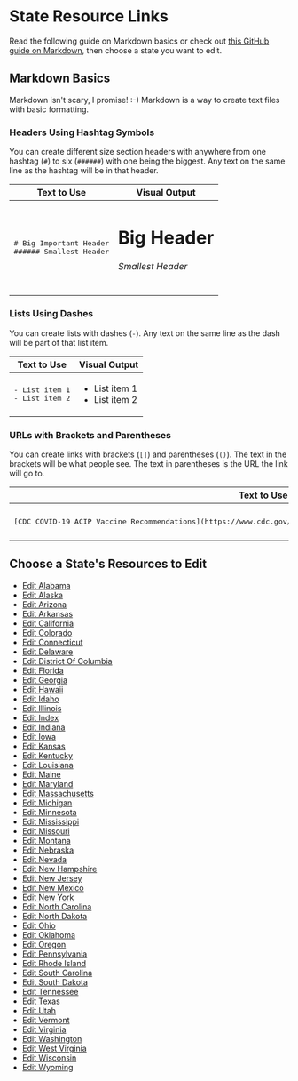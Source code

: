 # State Resource Links

Read the following guide on Markdown basics or check out [this GitHub guide on Markdown](https://guides.github.com/features/mastering-markdown/), then choose a state you want to edit.

## Markdown Basics

Markdown isn't scary, I promise! :-) Markdown is a way to create text files with basic formatting.

### Headers Using Hashtag Symbols

You can create different size section headers with anywhere from one hashtag (`#`) to six (`######`) with one being the biggest. Any text on the same line as the hashtag will be in that header.

<table>
  <thead>
    <tr><th>Text to Use</th><th>Visual Output</th></tr>
  </thead>
  <tbody>
    <tr>
      <td> 
<pre>
# Big Important Header
###### Smallest Header
</pre>
      </td>
      <td>

<h1>Big Header</h1>
<h6>Smallest Header</h6>
      </td>
    </tr>
  </tbody>
</table>

### Lists Using Dashes

You can create lists with dashes (`-`). Any text on the same line as the dash will be part of that list item.

<table>
  <thead>
    <tr><th>Text to Use</th><th>Visual Output</th></tr>
  </thead>
  <tbody>
    <tr>
      <td> 
<pre>
- List item 1
- List item 2
</pre>
      </td>
      <td>

- List item 1
- List item 2
</td>
</tr>
  </tbody>
</table>

### URLs with Brackets and Parentheses

You can create links with brackets (`[]`) and parentheses (`()`). The text in the brackets will be what people see. The text in parentheses is the URL the link will go to.

<table>
  <thead>
    <tr><th>Text to Use</th><th>Visual Output</th></tr>
  </thead>
  <tbody>
    <tr>
      <td> 
<pre>
[CDC COVID-19 ACIP Vaccine Recommendations](https://www.cdc.gov/vaccines/hcp/acip-recs/vacc-specific/covid-19.html)
</pre>
      </td>
      <td> 
<a href='https://www.cdc.gov/vaccines/hcp/acip-recs/vacc-specific/covid-19.html'>CDC COVID-19 ACIP Vaccine Recommendations</a>
      </td>
    </tr>
  </tbody>
</table>

## Choose a State's Resources to Edit

- [Edit Alabama](/wheresmyvaccine/wheresmyvaccine.github.io/edit/main/resources/alabama.md)
- [Edit Alaska](/wheresmyvaccine/wheresmyvaccine.github.io/edit/main/resources/alaska.md)
- [Edit Arizona](/wheresmyvaccine/wheresmyvaccine.github.io/edit/main/resources/arizona.md)
- [Edit Arkansas](/wheresmyvaccine/wheresmyvaccine.github.io/edit/main/resources/arkansas.md)
- [Edit California](/wheresmyvaccine/wheresmyvaccine.github.io/edit/main/resources/california.md)
- [Edit Colorado](/wheresmyvaccine/wheresmyvaccine.github.io/edit/main/resources/colorado.md)
- [Edit Connecticut](/wheresmyvaccine/wheresmyvaccine.github.io/edit/main/resources/connecticut.md)
- [Edit Delaware](/wheresmyvaccine/wheresmyvaccine.github.io/edit/main/resources/delaware.md)
- [Edit District Of Columbia](/wheresmyvaccine/wheresmyvaccine.github.io/edit/main/resources/district_of_columbia.md)
- [Edit Florida](/wheresmyvaccine/wheresmyvaccine.github.io/edit/main/resources/florida.md)
- [Edit Georgia](/wheresmyvaccine/wheresmyvaccine.github.io/edit/main/resources/georgia.md)
- [Edit Hawaii](/wheresmyvaccine/wheresmyvaccine.github.io/edit/main/resources/hawaii.md)
- [Edit Idaho](/wheresmyvaccine/wheresmyvaccine.github.io/edit/main/resources/idaho.md)
- [Edit Illinois](/wheresmyvaccine/wheresmyvaccine.github.io/edit/main/resources/illinois.md)
- [Edit Index](/wheresmyvaccine/wheresmyvaccine.github.io/edit/main/resources/index.md)
- [Edit Indiana](/wheresmyvaccine/wheresmyvaccine.github.io/edit/main/resources/indiana.md)
- [Edit Iowa](/wheresmyvaccine/wheresmyvaccine.github.io/edit/main/resources/iowa.md)
- [Edit Kansas](/wheresmyvaccine/wheresmyvaccine.github.io/edit/main/resources/kansas.md)
- [Edit Kentucky](/wheresmyvaccine/wheresmyvaccine.github.io/edit/main/resources/kentucky.md)
- [Edit Louisiana](/wheresmyvaccine/wheresmyvaccine.github.io/edit/main/resources/louisiana.md)
- [Edit Maine](/wheresmyvaccine/wheresmyvaccine.github.io/edit/main/resources/maine.md)
- [Edit Maryland](/wheresmyvaccine/wheresmyvaccine.github.io/edit/main/resources/maryland.md)
- [Edit Massachusetts](/wheresmyvaccine/wheresmyvaccine.github.io/edit/main/resources/massachusetts.md)
- [Edit Michigan](/wheresmyvaccine/wheresmyvaccine.github.io/edit/main/resources/michigan.md)
- [Edit Minnesota](/wheresmyvaccine/wheresmyvaccine.github.io/edit/main/resources/minnesota.md)
- [Edit Mississippi](/wheresmyvaccine/wheresmyvaccine.github.io/edit/main/resources/mississippi.md)
- [Edit Missouri](/wheresmyvaccine/wheresmyvaccine.github.io/edit/main/resources/missouri.md)
- [Edit Montana](/wheresmyvaccine/wheresmyvaccine.github.io/edit/main/resources/montana.md)
- [Edit Nebraska](/wheresmyvaccine/wheresmyvaccine.github.io/edit/main/resources/nebraska.md)
- [Edit Nevada](/wheresmyvaccine/wheresmyvaccine.github.io/edit/main/resources/nevada.md)
- [Edit New Hampshire](/wheresmyvaccine/wheresmyvaccine.github.io/edit/main/resources/new_hampshire.md)
- [Edit New Jersey](/wheresmyvaccine/wheresmyvaccine.github.io/edit/main/resources/new_jersey.md)
- [Edit New Mexico](/wheresmyvaccine/wheresmyvaccine.github.io/edit/main/resources/new_mexico.md)
- [Edit New York](/wheresmyvaccine/wheresmyvaccine.github.io/edit/main/resources/new_york.md)
- [Edit North Carolina](/wheresmyvaccine/wheresmyvaccine.github.io/edit/main/resources/north_carolina.md)
- [Edit North Dakota](/wheresmyvaccine/wheresmyvaccine.github.io/edit/main/resources/north_dakota.md)
- [Edit Ohio](/wheresmyvaccine/wheresmyvaccine.github.io/edit/main/resources/ohio.md)
- [Edit Oklahoma](/wheresmyvaccine/wheresmyvaccine.github.io/edit/main/resources/oklahoma.md)
- [Edit Oregon](/wheresmyvaccine/wheresmyvaccine.github.io/edit/main/resources/oregon.md)
- [Edit Pennsylvania](/wheresmyvaccine/wheresmyvaccine.github.io/edit/main/resources/pennsylvania.md)
- [Edit Rhode Island](/wheresmyvaccine/wheresmyvaccine.github.io/edit/main/resources/rhode_island.md)
- [Edit South Carolina](/wheresmyvaccine/wheresmyvaccine.github.io/edit/main/resources/south_carolina.md)
- [Edit South Dakota](/wheresmyvaccine/wheresmyvaccine.github.io/edit/main/resources/south_dakota.md)
- [Edit Tennessee](/wheresmyvaccine/wheresmyvaccine.github.io/edit/main/resources/tennessee.md)
- [Edit Texas](/wheresmyvaccine/wheresmyvaccine.github.io/edit/main/resources/texas.md)
- [Edit Utah](/wheresmyvaccine/wheresmyvaccine.github.io/edit/main/resources/utah.md)
- [Edit Vermont](/wheresmyvaccine/wheresmyvaccine.github.io/edit/main/resources/vermont.md)
- [Edit Virginia](/wheresmyvaccine/wheresmyvaccine.github.io/edit/main/resources/virginia.md)
- [Edit Washington](/wheresmyvaccine/wheresmyvaccine.github.io/edit/main/resources/washington.md)
- [Edit West Virginia](/wheresmyvaccine/wheresmyvaccine.github.io/edit/main/resources/west_virginia.md)
- [Edit Wisconsin](/wheresmyvaccine/wheresmyvaccine.github.io/edit/main/resources/wisconsin.md)
- [Edit Wyoming](/wheresmyvaccine/wheresmyvaccine.github.io/edit/main/resources/wyoming.md)
